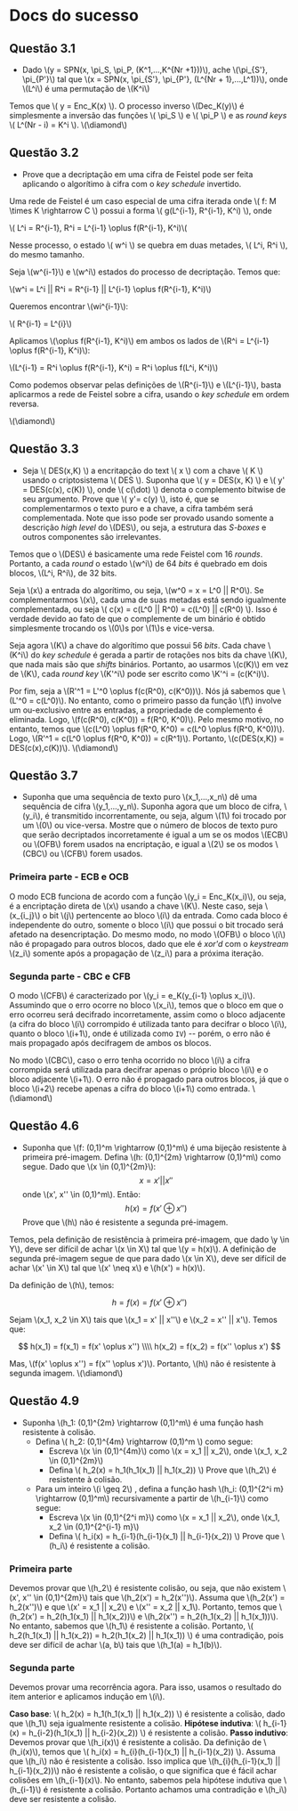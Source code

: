 # Docs do sucesso

## Questão 3.1

- Dado \\(y = SPN(x, \pi_S, \pi_P, (K^1,...,K^{Nr +1}))\\), ache \\(\pi_{S'}, \pi_{P'}\\) tal que \\(x = SPN(x, \pi_{S'}, \pi_{P'}, (L^{Nr + 1},...,L^1))\\), onde \\(L^i\\) é uma permutação de \\(K^i\\)

Temos que \\( y = Enc_K(x) \\). O processo inverso \\(Dec_K(y)\\) é simplesmente a inversão das funções \\( \pi_S \\) e \\( \pi_P \\) e as _round keys_ \\( L^(Nr - i) = K^i \\). \\(\diamond\\)

## Questão 3.2

- Prove que a decriptação em uma cifra de Feistel pode ser feita aplicando o algorítimo à cifra com o _key schedule_ invertido.

Uma rede de Feistel é um caso especial de uma cifra iterada onde \\( f: M \times K \rightarrow C \\) possui a forma \\( g(L^{i-1}, R^{i-1}, K^i) \\), onde 

\\( L^i = R^{i-1}, R^i = L^{i-1} \oplus f(R^{i-1}, K^i)\\(

Nesse processo, o estado \\( w^i \\) se quebra em duas metades, \\( L^i, R^i \\), do mesmo tamanho.

Seja \\(w^{i-1}\\) e \\(w^i\\) estados do processo de decriptação. Temos que:

\\(w^i = L^i || R^i = R^{i-1} || L^{i-1} \oplus f(R^{i-1}, K^i)\\)

Queremos encontrar \\(wi^{i-1}\\):

\\( R^{i-1} = L^{i}\\)

Aplicamos \\(\oplus f(R^{i-1}, K^i)\\) em ambos os lados de \\(R^i = L^{i-1} \oplus f(R^{i-1}, K^i)\\):

\\(L^{i-1} = R^i \oplus f(R^{i-1}, K^i) = R^i \oplus f(L^i, K^i)\\)

Como podemos observar pelas definições de \\(R^{i-1}\\) e \\(L^{i-1}\\), basta
aplicarmos a rede de Feistel sobre a cifra, usando o _key schedule_ em ordem reversa.

 \\(\diamond\\)

## Questão 3.3

- Seja \\( DES(x,K) \\) a encritapção do text \\( x \\) com a chave \\( K \\) usando o criptosistema \\( DES \\). Suponha que \\( y = DES(x, K) \\) e \\( y' = DES(c(x), c(K)) \\), onde \\( c(\dot) \\) denota o complemento bitwise de seu argumento. Prove que \\( y'= c(y) \\), isto é, que se complementarmos o texto puro e a chave, a cifra também será complementada. Note que isso pode ser provado usando somente a descrição _high level_ do \\(DES\\), ou seja, a estrutura das _S-boxes_ e outros componentes são irrelevantes.

Temos que o \\(DES\\) é basicamente uma rede Feistel com 16 _rounds_. Portanto, a cada _round_ o estado \\(w^i\\) de 64 _bits_ é quebrado em dois blocos, \\(L^i, R^i\\), de 32 bits. 

Seja \\(x\\) a entrada do algorítimo, ou seja, \\(w^0 = x = L^0 || R^0\\). Se complementarmos \\(x\\), cada uma de suas metadas está sendo igualmente complementada, ou seja \\( c(x) = c(L^0 || R^0) = c(L^0) || c(R^0) \\). Isso é verdade devido ao fato de que o complemente de um binário é obtido simplesmente trocando os \\(0\\)s por \\(1\\)s e vice-versa.

Seja agora \\(K\\) a chave do algorítimo que possui 56 _bits_. Cada chave \\(K^i\\) do _key schedule_ é gerada a partir de rotações nos bits da chave \\(K\\), que nada mais são que _shifts_ binários. Portanto, ao usarmos \\(c(K)\\) em vez de \\(K\\), cada _round key_ \\(K'^i\\) pode ser escrito como \\K'^i = (c(K^i)\\).

Por fim, seja a \\(R'^1 = L'^0 \oplus f(c(R^0), c(K^0))\\). Nós já sabemos que \\(L'^0 = c(L^0)\\). No entanto, como o primeiro passo da função \\(f\\) involve um ou-exclusivo entre as entradas, a propriedade de complemento é eliminada. Logo, \\(f(c(R^0), c(K^0)) = f(R^0, K^0)\\). Pelo mesmo motivo, no entanto, temos que \\(c(L^0) \oplus f(R^0, K^0) = c(L^0 \oplus f(R^0, K^0))\\). Logo, \\(R'^1 = c(L^0 \oplus f(R^0, K^0)) = c(R^1)\\). Portanto, \\(c(DES(x,K)) = DES(c(x),c(K))\\). \\(\diamond\\)

## Questão 3.7

- Suponha que uma sequência de texto puro \\(x_1,...,x_n\\) dê uma sequência de cifra \\(y_1,...,y_n\\). Suponha agora que um bloco de cifra, \\(y_i\\), é transmitido incorrentamente, ou seja, algum \\(1\\) foi trocado por um \\(0\\) ou vice-versa. Mostre que o número de blocos de texto puro que serão decriptados incorretamente é igual a um se os modos \\(ECB\\) ou \\(OFB\\) forem usados na encriptação, e igual a \\(2\\) se os modos \\(CBC\\) ou \\(CFB\\) forem usados.

### Primeira parte - ECB e OCB

O modo ECB funciona de acordo com a função \\(y_i = Enc_K(x_i)\\), ou seja, é a encriptação direta de \\(x\\) usando a chave \\(K\\). Neste caso, seja \\(x_{i_j}\\) o bit \\(j\\) pertencente ao bloco \\(i\\) da entrada. Como cada bloco é independente do outro, somente o bloco \\(i\\) que possui o bit trocado será afetado na desencriptação. Do mesmo modo, no modo \\(OFB\\) o bloco \\(i\\) não é propagado para outros blocos, dado que ele é _xor'd_ com o _keystream_ \\(z_i\\) somente após a propagação de \\(z_i\\) para a próxima iteração. 

### Segunda parte - CBC e CFB

O modo \\(CFB\\) é caracterizado por \\(y_i = e_K(y_{i-1} \oplus x_i)\\). Assumindo que o erro ocorre no bloco \\(x_i\\), temos que o bloco em que o erro ocorreu será decifrado incorretamente, assim como o bloco adjacente (a cifra do bloco \\(i\\) corrompido é utilizada tanto para decifrar o bloco \\(i\\), quanto o bloco \\(i+1\\), onde é utilizada como `IV`) -- porém, o erro não é mais propagado após decifragem de ambos os blocos.

No modo \\(CBC\\),  caso o erro tenha ocorrido no bloco \\(i\\) a cifra corrompida será utilizada para decifrar apenas o próprio bloco \\(i\\) e o bloco adjacente \\(i+1\\). O erro não é propagado para outros blocos, já que o bloco \\(i+2\\) recebe apenas a cifra do bloco \\(i+1\\) como entrada. \\(\diamond\\)

## Questão 4.6

- Suponha que \\(f: (0,1)^m \rightarrow (0,1)^m\\) é uma bijeção resistente à primeira pré-imagem. Defina \\(h: (0,1)^{2m} \rightarrow (0,1)^m\\) como segue. Dado que \\(x \in (0,1)^{2m}\\):
$$ x = x' || x'' $$
onde \\(x', x'' \in (0,1)^m\\). Então:
$$ h(x) = f(x' \oplus x'') $$
Prove que \\(h\\) não é resistente a segunda pré-imagem.

Temos, pela definição de resistência à primeira pré-imagem, que dado \\y \in Y\\), deve ser difícil de achar \\(x \in X\\) tal que \\(y = h(x)\\). A definição de segunda pré-imagem segue de que para dado \\(x \in X\\), deve ser difícil de achar \\(x' \in X\\) tal que \\(x' \neq x\\) e \\(h(x') = h(x)\\).

Da definição de \\(h\\), temos: 

$$ h = f(x) = f(x' \oplus x'') $$

Sejam \\(x_1, x_2 \in X\\) tais que \\(x_1 = x' || x''\\) e \\(x_2 = x'' || x'\\). Temos que:

$$ h(x_1) = f(x_1) = f(x' \oplus x'') \\\\
h(x_2) = f(x_2) = f(x'' \oplus x') $$

Mas, \\(f(x' \oplus x'') = f(x'' \oplus x')\\). Portanto, \\(h\\) não é resistente à segunda imagem. \\(\diamond\\)

## Questão 4.9

- Suponha \\(h_1: (0,1)^{2m} \rightarrow (0,1)^m\\) é uma função hash resistente à colisão. 
    + Defina \\( h_2: (0,1)^{4m} \rightarrow (0,1)^m \\) como segue:
        * Escreva \\(x \in (0,1)^{4m}\\) como \\(x = x_1 || x_2\\), onde \\(x_1, x_2 \in (0,1)^{2m}\\)
        * Defina \\( h_2(x) = h_1(h_1(x_1) || h_1(x_2)) \\)
      Prove que \\(h_2\\) é resistente à colisão.
    + Para um inteiro \\(i \geq 2\\) , defina a função hash \\(h_i: (0,1)^{2^i m} \rightarrow (0,1)^m\\) recursivamente a partir de \\(h_{i-1}\\) como segue:
        * Escreva \\(x \in (0,1)^{2^i m}\\) como \\(x = x_1 || x_2\\), onde \\(x_1, x_2 \in (0,1)^{2^{i-1} m}\\)
        * Defina \\( h_i(x) = h_{i-1}(h_{i-1}(x_1) || h_{i-1}(x_2)) \\)
      Prove que \\(h_i\\) é resistente a colisão.

### Primeira parte

Devemos provar que \\(h_2\\) é resistente colisão, ou seja, que não existem \\(x', x'' \in (0,1)^{2m}\\) tais que \\(h_2(x') = h_2(x'')\\). Assuma que \\(h_2(x') = h_2(x'')\\) e que \\(x' = x_1 || x_2\\) e \\(x'' = x_2 || x_1\\). Portanto, temos que \\(h_2(x') = h_2(h_1(x_1) || h_1(x_2))\\) e \\(h_2(x'') = h_2(h_1(x_2) || h_1(x_1))\\). No entanto, sabemos que \\(h_1\\) é resistente a colisão. Portanto, \\( h_2(h_1(x_1) || h_1(x_2)) = h_2(h_1(x_2) || h_1(x_1)) \\) é uma contradição, pois deve ser difícil de achar \\(a, b\\) tais que \\(h_1(a) = h_1(b)\\).

### Segunda parte

Devemos provar uma recorrência agora. Para isso, usamos o resultado do item anterior e aplicamos indução em \\(i\\).

**Caso base**: \\( h_2(x) = h_1(h_1(x_1) || h_1(x_2)) \\) é resistente a colisão, dado que \\(h_1\\) seja igualmente resistente a colisão.
**Hipótese indutiva**: \\( h_{i-1}(x) = h_{i-2}(h_1(x_1) || h_{i-2}(x_2)) \\) é resistente a colisão.
**Passo indutivo**: Devemos provar que \\(h_i(x)\\) é resistente a colisão. Da definição de \\(h_i(x)\\), temos que \\( h_i(x) = h_{i}(h_{i-1}(x_1) || h_{i-1}(x_2)) \\). Assuma que \\(h_i\\) não é resistente a colisão. Isso implica que \\(h_{i}(h_{i-1}(x_1) || h_{i-1}(x_2))\\) não é resistente a colisão, o que significa que é fácil achar colisões em \\(h_{i-1}(x)\\). No entanto, sabemos pela hipótese indutiva que \\(h_{i-1}\\) é resistente a colisão. Portanto achamos uma contradição e \\(h_i\\) deve ser resistente a colisão.